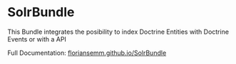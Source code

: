 # SolrBundle

This Bundle integrates the posibility to index Doctrine Entities with Doctrine Events or with a API

Full Documentation: [floriansemm.github.io/SolrBundle](http://floriansemm.github.io/SolrBundle)
